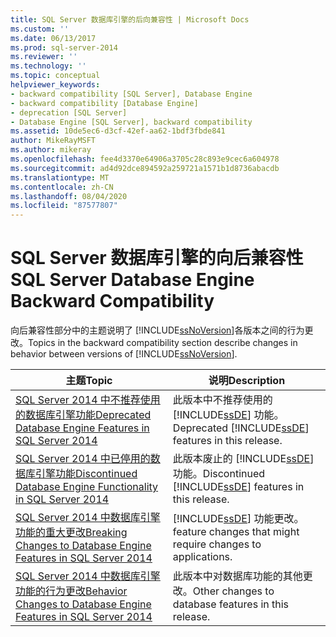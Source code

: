 ```yaml
---
title: SQL Server 数据库引擎的后向兼容性 | Microsoft Docs
ms.custom: ''
ms.date: 06/13/2017
ms.prod: sql-server-2014
ms.reviewer: ''
ms.technology: ''
ms.topic: conceptual
helpviewer_keywords:
- backward compatibility [SQL Server], Database Engine
- backward compatibility [Database Engine]
- deprecation [SQL Server]
- Database Engine [SQL Server], backward compatibility
ms.assetid: 10de5ec6-d3cf-42ef-aa62-1bdf3fbde841
author: MikeRayMSFT
ms.author: mikeray
ms.openlocfilehash: fee4d3370e64906a3705c28c893e9cec6a604978
ms.sourcegitcommit: ad4d92dce894592a259721a1571b1d8736abacdb
ms.translationtype: MT
ms.contentlocale: zh-CN
ms.lasthandoff: 08/04/2020
ms.locfileid: "87577807"
---
```

# <a name="sql-server-database-engine-backward-compatibility"></a><span data-ttu-id="bda2b-102">SQL Server 数据库引擎的向后兼容性</span><span class="sxs-lookup"><span data-stu-id="bda2b-102">SQL Server Database Engine Backward Compatibility</span></span>
  <span data-ttu-id="bda2b-103">向后兼容性部分中的主题说明了 [!INCLUDE[ssNoVersion](../includes/ssnoversion-md.md)]各版本之间的行为更改。</span><span class="sxs-lookup"><span data-stu-id="bda2b-103">Topics in the backward compatibility section describe changes in behavior between versions of [!INCLUDE[ssNoVersion](../includes/ssnoversion-md.md)].</span></span>  
  
|<span data-ttu-id="bda2b-104">主题</span><span class="sxs-lookup"><span data-stu-id="bda2b-104">Topic</span></span>|<span data-ttu-id="bda2b-105">说明</span><span class="sxs-lookup"><span data-stu-id="bda2b-105">Description</span></span>|  
|-----------|-----------------|  
|[<span data-ttu-id="bda2b-106">SQL Server 2014 中不推荐使用的数据库引擎功能</span><span class="sxs-lookup"><span data-stu-id="bda2b-106">Deprecated Database Engine Features in SQL Server 2014</span></span>](deprecated-database-engine-features-in-sql-server-2016.md)|<span data-ttu-id="bda2b-107">此版本中不推荐使用的 [!INCLUDE[ssDE](../includes/ssde-md.md)] 功能。</span><span class="sxs-lookup"><span data-stu-id="bda2b-107">Deprecated [!INCLUDE[ssDE](../includes/ssde-md.md)] features in this release.</span></span>|  
|[<span data-ttu-id="bda2b-108">SQL Server 2014 中已停用的数据库引擎功能</span><span class="sxs-lookup"><span data-stu-id="bda2b-108">Discontinued Database Engine Functionality in SQL Server 2014</span></span>](discontinued-database-engine-functionality-in-sql-server-2016.md)|<span data-ttu-id="bda2b-109">此版本废止的 [!INCLUDE[ssDE](../includes/ssde-md.md)] 功能。</span><span class="sxs-lookup"><span data-stu-id="bda2b-109">Discontinued [!INCLUDE[ssDE](../includes/ssde-md.md)] features in this release.</span></span>|  
|[<span data-ttu-id="bda2b-110">SQL Server 2014 中数据库引擎功能的重大更改</span><span class="sxs-lookup"><span data-stu-id="bda2b-110">Breaking Changes to Database Engine Features in SQL Server 2014</span></span>](breaking-changes-to-database-engine-features-in-sql-server-2016.md)|[!INCLUDE[ssDE](../includes/ssde-md.md)] <span data-ttu-id="bda2b-111">功能更改。</span><span class="sxs-lookup"><span data-stu-id="bda2b-111">feature changes that might require changes to applications.</span></span>|  
|[<span data-ttu-id="bda2b-112">SQL Server 2014 中数据库引擎功能的行为更改</span><span class="sxs-lookup"><span data-stu-id="bda2b-112">Behavior Changes to Database Engine Features in SQL Server 2014</span></span>](../../2014/database-engine/behavior-changes-to-database-engine-features-in-sql-server-2014.md)|<span data-ttu-id="bda2b-113">此版本中对数据库功能的其他更改。</span><span class="sxs-lookup"><span data-stu-id="bda2b-113">Other changes to database features in this release.</span></span>|  
  
  
